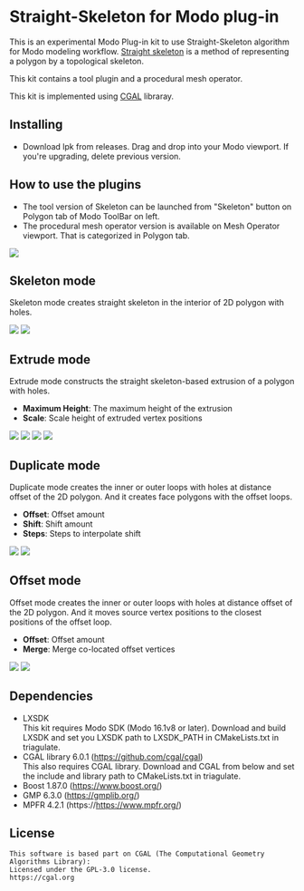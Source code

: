 # Straight-Skeleton for Modo plug-in
This is an experimental Modo Plug-in kit to use Straight-Skeleton algorithm for Modo modeling workflow. [Straight skeleton](https://en.wikipedia.org/wiki/Straight_skeleton) is a method of representing a polygon by a topological skeleton. 

This kit contains a tool plugin and a procedural mesh operator.

This kit is implemented using [CGAL](https://cgal.org) libraray.

## Installing
- Download lpk from releases. Drag and drop into your Modo viewport. If you're upgrading, delete previous version.

## How to use the plugins
- The tool version of Skeleton can be launched from "Skeleton" button on Polygon tab of Modo ToolBar on left.
- The procedural mesh operator version is available on Mesh Operator viewport. That is categorized in Polygon tab.
<div align="left">
<img src="./images/UI.png" style='max-height: 420px; object-fit: contain'/>
</div>

## Skeleton mode
Skeleton mode creates straight skeleton in the interior of 2D polygon with holes.
<div align="left">
<img src="./images/concave.png" style='max-height: 350px; object-fit: contain'/>
<img src="./images/skeleton.png" style='max-height: 350px; object-fit: contain'/>
</div>

## Extrude mode
Extrude mode constructs the straight skeleton-based extrusion of a polygon with holes.  <bt>
- **Maximum Height**: The maximum height of the extrusion <bt>
- **Scale**: Scale height of extruded vertex positions <bt>
<div align="left">
<img src="./images/source.png" style='max-height: 350px; object-fit: contain'/>
<img src="./images/extrude1.png" style='max-height: 350px; object-fit: contain'/>
<img src="./images/extrude2.png" style='max-height: 350px; object-fit: contain'/>
<img src="./images/extrude3.png" style='max-height: 350px; object-fit: contain'/>
</div>

## Duplicate mode
Duplicate mode creates the inner or outer loops with holes at distance offset of the 2D polygon. And it creates face polygons with the offset loops. <bt>
- **Offset**: Offset amount <bt>
- **Shift**: Shift amount <bt>
- **Steps**: Steps to interpolate shift <bt>
<div align="left">
<img src="./images/source.png" style='max-height: 350px; object-fit: contain'/>
<img src="./images/duplicate.png" style='max-height: 350px; object-fit: contain'/>
</div>

## Offset mode
Offset mode creates the inner or outer loops with holes at distance offset of the 2D polygon. And it moves source vertex positions to the closest positions of the offset loop. <bt>
- **Offset**: Offset amount <bt>
- **Merge**: Merge co-located offset vertices <bt>
<div align="left">
<img src="./images/source.png" style='max-height: 350px; object-fit: contain'/>
<img src="./images/offset.png" style='max-height: 350px; object-fit: contain'/>
</div>

## Dependencies

- LXSDK  
This kit requires Modo SDK (Modo 16.1v8 or later). Download and build LXSDK and set you LXSDK path to LXSDK_PATH in CMakeLists.txt in triagulate.
- CGAL library 6.0.1 (https://github.com/cgal/cgal)  
This also requires CGAL library. Download and CGAL from below and set the include and library path to CMakeLists.txt in triagulate.
- Boost 1.87.0 (https://www.boost.org/)
- GMP 6.3.0 (https://gmplib.org/)
- MPFR 4.2.1 (https://https://www.mpfr.org/)


## License

```
This software is based part on CGAL (The Computational Geometry Algorithms Library):
Licensed under the GPL-3.0 license.
https://cgal.org
```
